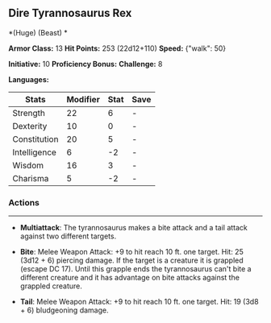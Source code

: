 ## Dire Tyrannosaurus Rex
*(Huge) (Beast) *

**Armor Class:** 13
**Hit Points:** 253 (22d12+110)
**Speed:** {"walk": 50}

**Initiative:** 10
**Proficiency Bonus:**
**Challenge:** 8

**Languages:** 



| Stats | Modifier | Stat | Save
| ---- | ---- | ---- | ---- |
| Strength | 22 | 6 | - |
| Dexterity | 10 | 0 | - |
| Constitution | 20 | 5 | - |
| Intelligence | 6 | -2 | - |
| Wisdom | 16 | 3 | - |
| Charisma | 5 | -2 | - |

### Actions
 --- 
- **Multiattack**: The tyrannosaurus makes a bite attack and a tail attack against two different targets.

- **Bite**: Melee Weapon Attack: +9 to hit  reach 10 ft.  one target. Hit: 25 (3d12 + 6) piercing damage. If the target is a creature  it is grappled (escape DC 17). Until this grapple ends  the tyrannosaurus can't bite a different creature and it has advantage on bite attacks against the grappled creature.

- **Tail**: Melee Weapon Attack: +9 to hit  reach 10 ft.  one target. Hit: 19 (3d8 + 6) bludgeoning damage.

